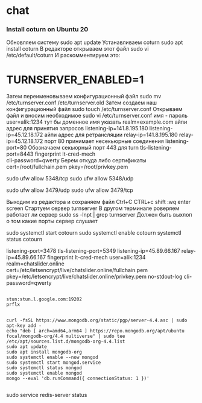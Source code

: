 # chat
### Install coturn on Ubuntu 20

 Обновляем систему
sudo apt update
 Устанавливаем  coturn
sudo apt install coturn
В редакторе открываем этот файл
sudo vi /etc/default/coturn
 И раскомментируем это:
# TURNSERVER_ENABLED=1
 Затем переименовываем конфигурационный файл
sudo mv /etc/turnserver.conf /etc/turnserver.old
Затем создаем наш конфигурационный файл
sudo touch /etc/turnserver.conf
 Открываем файл и вносим необходимое
 sudo vi /etc/turnserver.conf
 имя - пароль
user=alik:1234
тут бы доменное имя указать
realm=example.com
айпи адрес для принятия запросов
listening-ip=141.8.195.180 
listening-ip=45.12.18.172
 айпи адрес для ретрансляции
relay-ip=141.8.195.180
relay-ip=45.12.18.172
 порт 80 принимает несекьюрные соединения
listening-port=80
Обозначаем секьюрный порт 443 для turn
tls-listening-port=8443
fingerprint
lt-cred-mech  
cli-password=qwerty
  Берем откуда либо сертификаты
cert=/root/fullchain.pem
pkey=/root/privkey.pem

sudo ufw allow 5348/tcp
sudo ufw allow 5348/udp

sudo ufw allow 3479/udp
sudo ufw allow 3479/tcp

Выходим из редактора и сохраняем файл
Ctrl+C CTRL+c
shift :wq enter
screen
Стартуем сервер
turnserver
 В другом терминале роверяем работает ли сервер
sudo ss -lnpt | grep turnserver
 Должен быть выхлоп о том какие порты сервер слушает
 
 sudo systemctl start cotourn
 sudo systemctl enable cotourn
 systemctl status cotourn
 
 listening-port=3478
 tls-listening-port=5349
 listening-ip=45.89.66.167
 relay-ip=45.89.66.167
 fingerprint
 lt-cred-mech
 user=alik:1234
 realm=chatslider.online
 cert=/etc/letsencrypt/live/chatslider.online/fullchain.pem
 pkey=/etc/letsencrypt/live/chatslider.online/privkey.pem
 no-stdout-log
 cli-password=qwerty
 
 

```

stun:stun.l.google.com:19202
prflx 


```

	curl -fsSL https://www.mongodb.org/static/pgp/server-4.4.asc | sudo apt-key add -
	echo "deb [ arch=amd64,arm64 ] https://repo.mongodb.org/apt/ubuntu focal/mongodb-org/4.4 multiverse" | sudo tee /etc/apt/sources.list.d/mongodb-org-4.4.list
	sudo apt update
	sudo apt install mongodb-org
	sudo systemctl enable --now mongod
	sudo systemctl start mongod.service
	sudo systemctl status mongod
	sudo systemctl enable mongod
	mongo --eval 'db.runCommand({ connectionStatus: 1 })'
	
```
```
sudo service redis-server status

```
